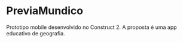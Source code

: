 # PreviaMundico
Prototipo mobile desenvolvido no Construct 2. A proposta é uma app educativo de geografia.
